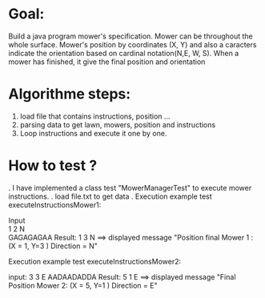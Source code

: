 
# Goal:
Build a java program mower's specification.
Mower can be throughout the whole surface.
Mower's position by coordinates (X, Y) and also a caracters indicate the orientation based on cardinal notation(N,E, W, S).
When a mower has finished, it give the final position and orientation

# Algorithme steps:
1. load file that contains instructions, position ...
2. parsing data to get lawn, mowers, position and instructions
3. Loop instructions and execute it one by one.
# How to test ?
. I have implemented a class test "MowerManagerTest" to execute mower instructions.
. load file.txt to get data
. Execution example test executeInstructionsMower1:

Input         
1 2 N     
GAGAGAGAA
Result: 1 3 N ==> displayed message "Position final Mower 1 : (X = 1, Y=3 ) Direction = N"

Execution example test executeInstructionsMower2:

input:
3 3 E
AADAADADDA
Result: 5 1 E ==> displayed message "Final Position Mower 2: (X = 5, Y=1 ) Direction = E"





